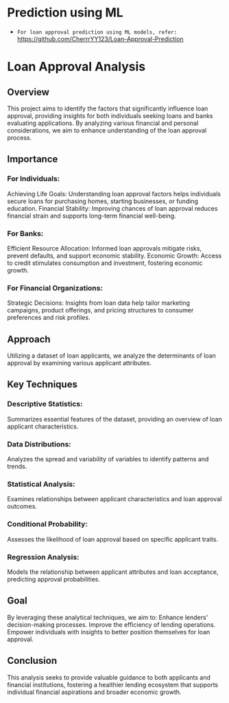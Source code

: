 # Prediction using ML

- `For loan approval prediction using ML models, refer:` https://github.com/CherrrYY123/Loan-Approval-Prediction

# Loan Approval Analysis

## Overview
This project aims to identify the factors that significantly influence loan approval, providing insights for both individuals seeking loans and banks evaluating applications. By analyzing various financial and personal considerations, we aim to enhance understanding of the loan approval process.

## Importance
### For Individuals:
Achieving Life Goals: Understanding loan approval factors helps individuals secure loans for purchasing homes, starting businesses, or funding education.
Financial Stability: Improving chances of loan approval reduces financial strain and supports long-term financial well-being.
### For Banks:
Efficient Resource Allocation: Informed loan approvals mitigate risks, prevent defaults, and support economic stability.
Economic Growth: Access to credit stimulates consumption and investment, fostering economic growth.
### For Financial Organizations:
Strategic Decisions: Insights from loan data help tailor marketing campaigns, product offerings, and pricing structures to consumer preferences and risk profiles.

## Approach
Utilizing a dataset of loan applicants, we analyze the determinants of loan approval by examining various applicant attributes.

## Key Techniques
### Descriptive Statistics: 
Summarizes essential features of the dataset, providing an overview of loan applicant characteristics.
### Data Distributions: 
Analyzes the spread and variability of variables to identify patterns and trends.
### Statistical Analysis: 
Examines relationships between applicant characteristics and loan approval outcomes.
### Conditional Probability: 
Assesses the likelihood of loan approval based on specific applicant traits.
### Regression Analysis: 
Models the relationship between applicant attributes and loan acceptance, predicting approval probabilities.

## Goal
By leveraging these analytical techniques, we aim to:
Enhance lenders' decision-making processes.
Improve the efficiency of lending operations.
Empower individuals with insights to better position themselves for loan approval.

## Conclusion
This analysis seeks to provide valuable guidance to both applicants and financial institutions, fostering a healthier lending ecosystem that supports individual financial aspirations and broader economic growth.

